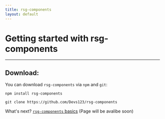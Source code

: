```yaml
---
title: rsg-components
layout: default
---
```

# Getting started with rsg-components
---
## Download:
You can download ```rsg-components``` via ```npm``` and ```git```:
``` 
npm install rsg-components 
```
```
git clone https://github.com/Devs123/rsg-components
```
What's next? [```rsg-components``` basics](#) (Page will be avalibe soon)